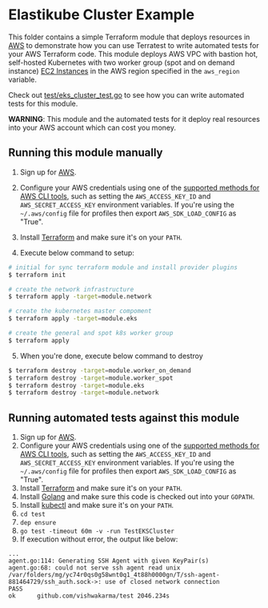 # Elastikube Cluster Example
This folder contains a simple Terraform module that deploys resources in [AWS](https://aws.amazon.com/) to demonstrate how you can use Terratest to write automated tests for your AWS Terraform code. This module deploys AWS VPC with bastion hot, self-hosted Kubernetes with two worker group (spot and on demand instance) [EC2 Instances](https://aws.amazon.com/ec2/) in the AWS region specified in the `aws_region` variable.

Check out [test/eks_cluster_test.go](/test/eks_cluster_test.go) to see how you can write automated tests for this module.

**WARNING**: This module and the automated tests for it deploy real resources into your AWS account which can cost you money.

## Running this module manually

1. Sign up for [AWS](https://aws.amazon.com/).
2. Configure your AWS credentials using one of the [supported methods for AWS CLI
   tools](https://docs.aws.amazon.com/cli/latest/userguide/cli-chap-getting-started.html), such as setting the
   `AWS_ACCESS_KEY_ID` and `AWS_SECRET_ACCESS_KEY` environment variables. If you're using the `~/.aws/config` file for profiles then export `AWS_SDK_LOAD_CONFIG` as "True".
3. Install [Terraform](https://www.terraform.io/) and make sure it's on your `PATH`.

4. Execute below command to setup:

```sh
# initial for sync terraform module and install provider plugins
$ terraform init

# create the network infrastructure
$ terraform apply -target=module.network

# create the kubernetes master compoment
$ terraform apply -target=module.eks

# create the general and spot k8s worker group
$ terraform apply
```

5. When you're done, execute below command to destroy

```sh
$ terraform destroy -target=module.worker_on_demand
$ terraform destroy -target=module.worker_spot
$ terraform destroy -target=module.eks
$ terraform destroy -target=module.network
```

## Running automated tests against this module

1. Sign up for [AWS](https://aws.amazon.com/).
2. Configure your AWS credentials using one of the [supported methods for AWS CLI
   tools](https://docs.aws.amazon.com/cli/latest/userguide/cli-chap-getting-started.html), such as setting the
   `AWS_ACCESS_KEY_ID` and `AWS_SECRET_ACCESS_KEY` environment variables. If you're using the `~/.aws/config` file for profiles then export `AWS_SDK_LOAD_CONFIG` as "True".
3. Install [Terraform](https://www.terraform.io/) and make sure it's on your `PATH`.
4. Install [Golang](https://golang.org/) and make sure this code is checked out into your `GOPATH`.
5. Install [kubectl](https://kubernetes.io/docs/tasks/tools/install-kubectl/) and make sure it's on your `PATH`.
6. `cd test`
7. `dep ensure`
8. `go test -timeout 60m -v -run TestEKSCluster`
9. If execution without error, the output like below:

```
...
agent.go:114: Generating SSH Agent with given KeyPair(s)
agent.go:68: could not serve ssh agent read unix /var/folders/mg/yc74r0qs0g58wnt0q1_4t88h0000gn/T/ssh-agent-881464729/ssh_auth.sock->: use of closed network connection
PASS
ok  	github.com/vishwakarma/test	2046.234s
```